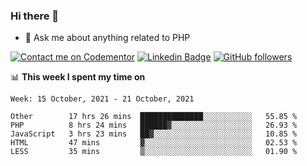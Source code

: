 ### Hi there 👋

<!--
**mustafaculban/mustafaculban** is a ✨ _special_ ✨ repository because its `README.md` (this file) appears on your GitHub profile.

Here are some ideas to get you started:

- 🌱 I’m currently learning ...
- 👯 I’m looking to collaborate on ...
- 🤔 I’m looking for help with ...
- 📫 How to reach me: ...
- 😄 Pronouns: ...
- ⚡ Fun fact: ...

-->
- 💬 Ask me about anything related to PHP

[![Contact me on Codementor](https://www.codementor.io/m-badges/karamusluk/book-session.svg)](https://www.codementor.io/@karamusluk?refer=badge)
[![Linkedin Badge](https://img.shields.io/badge/-Mustafa%20Culban-blue?style=social&logo=Linkedin&logoColor=blue&link=https://www.linkedin.com/in/mustafaculban/)](https://www.linkedin.com/in/mustafaculban/) 
[![GitHub followers](https://img.shields.io/github/followers/karamusluk?label=Follow&style=social)](https://github.com/karamusluk/?tab=follow)


📊 **This week I spent my time on**
<!--START_SECTION:waka-->
```text
Week: 15 October, 2021 - 21 October, 2021

Other        17 hrs 26 mins  ██████████████░░░░░░░░░░░   55.85 % 
PHP          8 hrs 24 mins   ██████▓░░░░░░░░░░░░░░░░░░   26.93 % 
JavaScript   3 hrs 23 mins   ██▓░░░░░░░░░░░░░░░░░░░░░░   10.85 % 
HTML         47 mins         ▓░░░░░░░░░░░░░░░░░░░░░░░░   02.53 % 
LESS         35 mins         ▒░░░░░░░░░░░░░░░░░░░░░░░░   01.90 % 
```
<!--END_SECTION:waka-->

